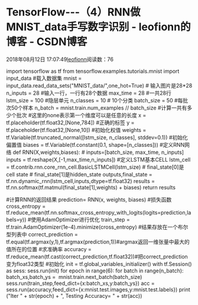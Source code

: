 
# TensorFlow---（4）RNN做MNIST_data手写数字识别 - leofionn的博客 - CSDN博客


2018年08月12日 17:07:49[leofionn](https://me.csdn.net/qq_36142114)阅读数：76


import tensorflow as tf
from tensorflow.examples.tutorials.mnist import input_data
\#载入数据集
mnist = input_data.read_data_sets("MNIST_data/",one_hot=True)
\# 输入图片是28*28
n_inputs = 28 \#输入一行，一行有28个数据
max_time = 28 \#一共28行
lstm_size = 100 \#隐层单元
n_classes = 10 \# 10个分类
batch_size = 50 \#每批次50个样本
n_batch = mnist.train.num_examples // batch_size \#计算一共有多少个批次
\#这里的none表示第一个维度可以是任意的长度
x = tf.placeholder(tf.float32,[None,784])
\#正确的标签
y = tf.placeholder(tf.float32,[None,10])
\#初始化权值
weights = tf.Variable(tf.truncated_normal([lstm_size, n_classes], stddev=0.1))
\#初始化偏置值
biases = tf.Variable(tf.constant(0.1, shape=[n_classes]))
\#定义RNN网络
def RNN(X,weights,biases):
\# inputs=[batch_size, max_time, n_inputs]
inputs = tf.reshape(X,[-1,max_time,n_inputs])
\#定义LSTM基本CELL
lstm_cell = tf.contrib.rnn.core_rnn_cell.BasicLSTMCell(lstm_size)
\# final_state[0]是cell state
\# final_state[1]是hidden_state
outputs,final_state = tf.nn.dynamic_rnn(lstm_cell,inputs,dtype=tf.float32)
results = tf.nn.softmax(tf.matmul(final_state[1],weights) + biases)
return results

\#计算RNN的返回结果
prediction= RNN(x, weights, biases)
\#损失函数
cross_entropy = tf.reduce_mean(tf.nn.softmax_cross_entropy_with_logits(logits=prediction,labels=y))
\#使用AdamOptimizer进行优化
train_step = tf.train.AdamOptimizer(1e-4).minimize(cross_entropy)
\#结果存放在一个布尔型列表中
correct_prediction = tf.equal(tf.argmax(y,1),tf.argmax(prediction,1))\#argmax返回一维张量中最大的值所在的位置
\#求准确率
accuracy = tf.reduce_mean(tf.cast(correct_prediction,tf.float32))\#把correct_prediction变为float32类型
\#初始化
init = tf.global_variables_initializer()
with tf.Session() as sess:
sess.run(init)
for epoch in range(6):
for batch in range(n_batch):
batch_xs,batch_ys =  mnist.train.next_batch(batch_size)
sess.run(train_step,feed_dict={x:batch_xs,y:batch_ys})
acc = sess.run(accuracy,feed_dict={x:mnist.test.images,y:mnist.test.labels})
print ("Iter " + str(epoch) + ", Testing Accuracy= " + str(acc))


